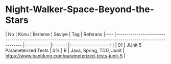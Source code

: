 # Night-Walker-Space-Beyond-the-Stars
| No 	| Konu                                                                                                         	| İlerleme   	| Seviye 	|        Tag      | Referans 
|----	|--------------------------------------------------------------------------------------------------------------	|------------	|:------:	|:-------------------:	|
| 01 	| JUnit 5 Parameterized Tests                                                                                   | 0% 	        |   B     |  Java, Spring, TDD, Junit                 	| https://www.baeldung.com/parameterized-tests-junit-5 |
